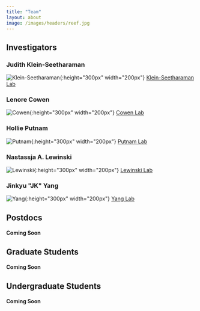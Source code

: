 ```yaml
---
title: "Team"
layout: about
image: /images/headers/reef.jpg
---
```


## Investigators
 
### Judith Klein-Seetharaman
![Klein-Seetharaman](https://github.com/synthetic-coral/synthetic-coral.github.io/blob/master/images/JKS_profile.jpg?raw=true){:height="300px" width="200px"}
[Klein-Seetharaman Lab](https://chemistry.mines.edu/project/klein-seetharaman-judith/)

### Lenore Cowen
![Cowen](https://github.com/synthetic-coral/synthetic-coral.github.io/blob/master/images/LC_profile.jpg?raw=true){:height="300px" width="200px"}
[Cowen Lab](https://engineering.tufts.edu/people/faculty/lenore-cowen) 
 
### Hollie Putnam  
![Putnam](https://github.com/synthetic-coral/synthetic-coral.github.io/blob/master/images/HP_profile.jpg?raw=true){:height="300px" width="200px"}
[Putnam Lab](http://putnamlab.com/)

### Nastassja A. Lewinski 
![Lewinski](https://github.com/synthetic-coral/synthetic-coral.github.io/blob/master/images/NL_profile.jpg?raw=true){:height="300px" width="200px"}
[Lewinski Lab](https://egr.vcu.edu/directory/nastassjalewinski/) 

### Jinkyu "JK" Yang  
![Yang](https://github.com/synthetic-coral/synthetic-coral.github.io/blob/master/images/JK_profile.jpg?raw=true){:height="300px" width="200px"}
[Yang Lab](http://faculty.washington.edu/jkyang/index.htm) 


## Postdocs
#### Coming Soon

## Graduate Students
#### Coming Soon 

## Undergraduate Students
#### Coming Soon  

